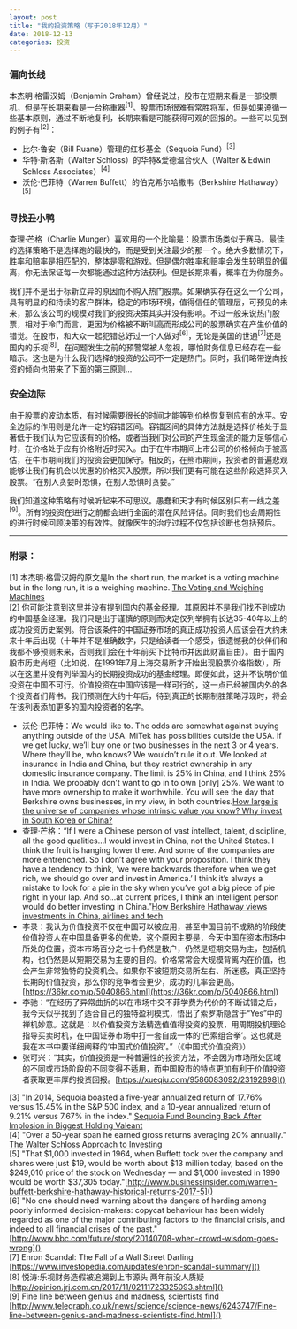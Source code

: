 ```yaml
---
layout: post
title: "我的投资策略（写于2018年12月）"
date: 2018-12-13
categories: 投资
---
```


<h3>偏向长线</h3>

本杰明·格雷汉姆（Benjamin Graham）曾经说过，股市在短期来看是一部投票机，但是在长期来看是一台称重器<sup>[1]</sup>。股票市场很难有常胜将军，但是如果遵循一些基本原则，通过不断地复利，长期来看是可能获得可观的回报的。一些可以见到的例子有<sup>[2]</sup>：

* 比尔·鲁安（Bill Ruane）管理的红杉基金（Sequoia Fund）<sup>[3]</sup>
* 华特·斯洛斯（Walter Schloss）的华特&爱德温合伙人（Walter & Edwin Schloss Associates）<sup>[4]</sup>
* 沃伦·巴菲特（Warren Buffett）的伯克希尔哈撒韦（Berkshire Hathaway）<sup>[5]</sup>

<h3>寻找丑小鸭</h3>
查理·芒格（Charlie Munger）喜欢用的一个比喻是：股票市场类似于赛马。最佳的选择策略不是选择跑的最快的，而是受到关注最少的那一个。绝大多数情况下，胜率和赔率是相匹配的，整体是零和游戏。但是偶尔胜率和赔率会发生较明显的偏离，你无法保证每一次都能通过这种方法获利。但是长期来看，概率在为你服务。

我们并不是出于标新立异的原因而不购入热门股票。如果确实存在这么一个公司，具有明显的和持续的客户群体，稳定的市场环境，值得信任的管理层，可预见的未来，那么该公司的规模对我们的投资决策其实并没有影响。不过一般来说热门股票，相对于冷门而言，更因为价格被不断叫高而形成公司的股票确实在产生价值的错觉。在股市，和大众一起犯错总好过一个人做对<sup>[6]</sup>，无论是美国的世通<sup>[7]</sup>还是国内的乐视<sup>[8]</sup>，在问题发生之前的预警常被人忽视，哪怕财务信息已经存在一些暗示。这也是为什么我们选择的投资的公司不一定是热门。同时，我们略带逆向投资的倾向也带来了下面的第三原则...

<h3>安全边际</h3>
由于股票的波动本质，有时候需要很长的时间才能等到价格恢复到应有的水平。安全边际的作用则是允许一定的容错区间。容错区间的具体方法就是选择价格处于显著低于我们认为它应该有的价格，或者当我们对公司的产生现金流的能力足够信心时，在价格处于应有价格附近时买入。由于在牛市期间上市公司的价格倾向于被高估，在牛市期间我们的投资会更加保守。相反的，在熊市期间，投资者的普遍悲观能够让我们有机会以优惠的价格买入股票，所以我们更有可能在这些阶段选择买入股票。“在别人贪婪时恐惧，在别人恐惧时贪婪。”

我们知道这种策略有时候听起来不可思议。愚蠢和天才有时候区别只有一线之差<sup>[9]</sup>。所有的投资在进行之前都会进行全面的潜在风险评估。同时我们也会周期性的进行时候回顾决策的有效性。就像医生的治疗过程不仅包括诊断也包括预后。

---

### 附录：
<div class="footnotes">

[1] 本杰明·格雷汉姆的原文是In the short run, the market is a voting machine but in the long run, it is a weighing machine. [The Voting and Weighing Machines](http://news.morningstar.com/classroom2/course.asp?docId=142901&page=7)<br>
[2] 你可能注意到这里并没有提到国内的基金经理。其原因并不是我们找不到成功的中国基金经理。我们只是出于谨慎的原则而决定仅列举拥有长达35-40年以上的成功投资历史案例。符合该条件的中国证券市场的真正成功投资人应该会在大约未来十年后出现（十年并不是准确数字，只是给读者一个感受，很遗憾我的伙伴们和我都不够预测未来，否则我们会在十年前买下比特币并因此财富自由）。由于国内股市历史尚短（比如说，在1991年7月上海交易所才开始出现股票价格指数），所以在这里并没有列举国内的长期投资成功的基金经理。即便如此，这并不说明价值投资在中国不可行。价值投资在中国应该是一样可行的，这一点已经被国内外的各个投资者们背书。我们预测在大约十年后，待到真正的长期制胜策略浮现时，将会在该列表添加更多的国内投资者的名字。
* 沃伦·巴菲特：We would like to. The odds are somewhat against buying anything outside of the USA. MiTek has possibilities outside the USA. If we get lucky, we’ll buy one or two businesses in the next 3 or 4 years. Where they’ll be, who knows? We wouldn’t rule it out. We looked at insurance in India and China, but they restrict ownership in any domestic insurance company. The limit is 25% in China, and I think 25% in India. We probably don’t want to go in to own [only] 25%. We want to have more ownership to make it worthwhile. You will see the day that Berkshire owns businesses, in my view, in both countries.[How large is the universe of companies whose intrinsic value you know? Why invest in South Korea or China?](http://buffettfaq.com/#how-large-is-the-universe-of-companies-whose-intrinsic-value-you-know-why-invest-in-south-korea-or-china)
* 查理·芒格：“If I were a Chinese person of vast intellect, talent, discipline, all the good qualities…I would invest in China, not the United States. I think the fruit is hanging lower there. And some of the companies are more entrenched. So I don’t agree with your proposition. I think they have a tendency to think, ‘we were backwards therefore when we get rich, we should go over and invest in America.’ I think it’s always a mistake to look for a pie in the sky when you’ve got a big piece of pie right in your lap. And so…at current prices, I think an intelligent person would do better investing in China.”[How Berkshire Hathaway views investments in China, airlines and tech](https://rogermontgomery.com/how-berkshire-hathaway-views-investments-in-china-airlines-and-tech/)
* 李录：我认为价值投资不仅在中国可以被应用，甚至中国目前不成熟的阶段使价值投资人在中国具备更多的优势。这个原因主要是，今天中国在资本市场中所处的位置，资本市场百分之七十仍然是散户，仍然是短期交易为主，包括机构，也仍然是以短期交易为主要的目的。价格常常会大规模背离内在价值，也会产生非常独特的投资机会。如果你不被短期交易所左右、所迷惑，真正坚持长期的价值投资，那么你的竞争者会更少，成功的几率会更高。[https://36kr.com/p/5040866.html](https://36kr.com/p/5040866.html)
* 李驰：“在经历了异常曲折的以在市场中交不菲学费为代价的不断试错之后，我今天似乎找到了适合自己的独特盈利模式，悟出了索罗斯隐含于“Yes”中的禅机妙意。这就是：以价值投资方法精选值值得投资的股票，用周期投机理论指导买卖时机，在中国证券市场中打一套自成一体的‘巴索组合拳’。这也就是我在本书中要详细阐释的‘中国式价值投资’。”（《中国式价值投资》）
* 张可兴：“其实，价值投资是一种普遍性的投资方法，不会因为市场所处区域的不同或市场阶段的不同变得不适用，而中国股市的特点更加有利于价值投资者获取更丰厚的投资回报。[https://xueqiu.com/9586083092/23192898]()<br>

[3] "In 2014, Sequoia boasted a five-year annualized return of 17.76% versus 15.45% in the S&P 500 index, and a 10-year annualized return of 9.21% versus 7.67% in the index." [Sequoia Fund Bouncing Back After Implosion in Biggest Holding Valeant](https://www.forbes.com/sites/gurufocus/2017/07/25/sequoia-fund-climbing-back-after-valeant-saga/#75b1971b741d)<br>
[4] "Over a 50-year span he earned gross returns averaging 20% annually." [The Walter Schloss Approach to Investing](https://www.investopedia.com/articles/investing/092915/walter-schloss-approach-investing.asp)<br>
[5] "That $1,000 invested in 1964, when Buffett took over the company and shares were just $19, would be worth about $13 million today, based on the $249,010 price of the stock on Wednesday — and $1,000 invested in 1990 would be worth $37,305 today."[http://www.businessinsider.com/warren-buffett-berkshire-hathaway-historical-returns-2017-5]()<br>
[6] "No one should need warning about the dangers of herding among poorly informed decision-makers: copycat behaviour has been widely regarded as one of the major contributing factors to the financial crisis, and indeed to all financial crises of the past." [http://www.bbc.com/future/story/20140708-when-crowd-wisdom-goes-wrong]()<br>
[7] Enron Scandal: The Fall of a Wall Street Darling [https://www.investopedia.com/updates/enron-scandal-summary/]()<br>
[8] 悦涛:乐视财务造假被追溯到上市源头 两年前没人质疑[http://opinion.jrj.com.cn/2017/11/02111723325093.shtml]()<br>
[9] Fine line between genius and madness, scientists find [http://www.telegraph.co.uk/news/science/science-news/6243747/Fine-line-between-genius-and-madness-scientists-find.html]()
</div>